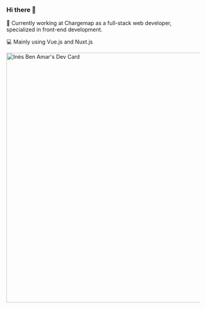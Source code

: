 ### Hi there 👋

🌱 Currently working at Chargemap as a full-stack web developer, specialized in front-end development.

💻 Mainly using Vue.js and Nuxt.js

<!--
**ines-b/ines-b** is a ✨ _special_ ✨ repository because its `README.md` (this file) appears on your GitHub profile.

Here are some ideas to get you started:

- 🔭 I’m currently working on ...
- 🌱 I’m currently learning ...
- 👯 I’m looking to collaborate on ...
- 🤔 I’m looking for help with ...
- 💬 Ask me about ...
- 📫 How to reach me: ...
- 😄 Pronouns: ...
- ⚡ Fun fact: ...
-->

<a href="https://app.daily.dev/inesb"><img src="https://api.daily.dev/devcards/v2/NgFCOlvuhRDFzxbam9J6T.png?r=3w9&type=wide" width="652" alt="Inès Ben Amar's Dev Card"/></a>
